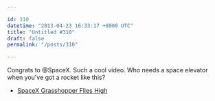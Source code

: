 ```yaml
---

id: 310
datetime: "2013-04-23 16:33:17 +0000 UTC"
title: "Untitled #310"
draft: false
permalink: "/posts/310"

---
```


Congrats to @SpaceX. Such a cool video. Who needs a space elevator when you've got a rocket like this? 

 
 * [SpaceX Grasshopper Flies High](http://www.universetoday.com/101627/spacex-grasshopper-flies-high/)


